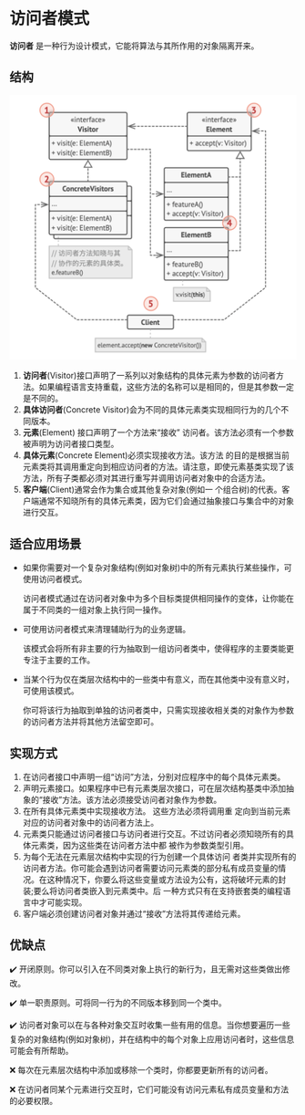 # 访问者模式

**访问者** 是一种行为设计模式，它能将算法与其所作用的对象隔离开来。

## 结构

![class_diagram.png](https://github.com/hetchzhao/design-pattern/blob/master/src/visitor/class_diagram.png)

1. **访问者**(Visitor)接口声明了一系列以对象结构的具体元素为参数的访问者方法。如果编程语言支持重载，这些方法的名称可以是相同的，但是其参数一定是不同的。
2. **具体访问者**(Concrete Visitor)会为不同的具体元素类实现相同行为的几个不同版本。
3. **元素**(Element) 接口声明了一个方法来“接收” 访问者。该方法必须有一个参数被声明为访问者接口类型。
4. **具体元素**(Concrete Element)必须实现接收方法。该方法 的目的是根据当前元素类将其调用重定向到相应访问者的方法。请注意，即使元素基类实现了该方法，所有子类都必须对其进行重写并调用访问者对象中的合适方法。
5. **客户端**(Client)通常会作为集合或其他复杂对象(例如一 个组合树)的代表。客户端通常不知晓所有的具体元素类，因为它们会通过抽象接口与集合中的对象进行交互。

## 适合应用场景

- 如果你需要对一个复杂对象结构(例如对象树)中的所有元素执行某些操作，可使用访问者模式。

  访问者模式通过在访问者对象中为多个目标类提供相同操作的变体，让你能在属于不同类的一组对象上执行同一操作。

- 可使用访问者模式来清理辅助行为的业务逻辑。

  该模式会将所有非主要的行为抽取到一组访问者类中，使得程序的主要类能更专注于主要的工作。

- 当某个行为仅在类层次结构中的一些类中有意义，而在其他类中没有意义时，可使用该模式。

  你可将该行为抽取到单独的访问者类中，只需实现接收相关类的对象作为参数的访问者方法并将其他方法留空即可。

## 实现方式

1. 在访问者接口中声明一组“访问”方法，分别对应程序中的每个具体元素类。
2. 声明元素接口。如果程序中已有元素类层次接口，可在层次结构基类中添加抽象的“接收”方法。该方法必须接受访问者对象作为参数。
3. 在所有具体元素类中实现接收方法。 这些方法必须将调用重 定向到当前元素对应的访问者对象中的访问者方法上。
4. 元素类只能通过访问者接口与访问者进行交互。不过访问者必须知晓所有的具体元素类，因为这些类在访问者方法中都 被作为参数类型引用。
5. 为每个无法在元素层次结构中实现的行为创建一个具体访问 者类并实现所有的访问者方法。你可能会遇到访问者需要访问元素类的部分私有成员变量的情况。在这种情况下，你要么将这些变量或方法设为公有，这将破坏元素的封装;要么将访问者类嵌入到元素类中。后 一种方式只有在支持嵌套类的编程语言中才可能实现。
6. 客户端必须创建访问者对象并通过“接收”方法将其传递给元素。

## 优缺点

✔️ 开闭原则。你可以引入在不同类对象上执行的新行为，且无需对这些类做出修改。

✔️ 单一职责原则。可将同一行为的不同版本移到同一个类中。

✔️ 访问者对象可以在与各种对象交互时收集一些有用的信息。当你想要遍历一些复杂的对象结构(例如对象树)，并在结构中的每个对象上应用访问者时，这些信息可能会有所帮助。

❌ 每次在元素层次结构中添加或移除一个类时，你都要更新所有的访问者。

❌ 在访问者同某个元素进行交互时，它们可能没有访问元素私有成员变量和方法的必要权限。

